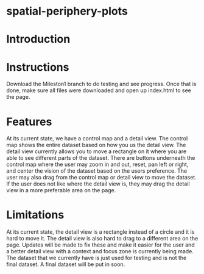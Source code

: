# spatial-periphery-plots
# Introduction

# Instructions
Download the Mileston1 branch to do testing and see progress. Once that is done, make sure all files were downloaded and open up index.html to see the page.
# Features
At its current state, we have a control map and a detail view. The control map shows the entire dataset based on how you us the detail view. The detail view currently allows you to move a rectangle on it where you are able to see different parts of the dataset. There are buttons underneath the control map where the user may zoom in and out, reset, pan left or right, and center the vision of the dataset based on the users preference. The user may also drag from the control map or detail view to move the dataset. If the user does not like where the detail view is, they may drag the detail view in a more preferable area on the page.
# Limitations
At its current state, the detail view is a rectangle instead of a circle and it is hard to move it. The detail view is also hard to drag to a different area on the page. Updates will be made to fix these and make it easier for the user and a better detail view with a context and focus zone is currently being made. The dataset that we currently have is just used for testing and is not the final dataset. A final dataset will be put in soon.
